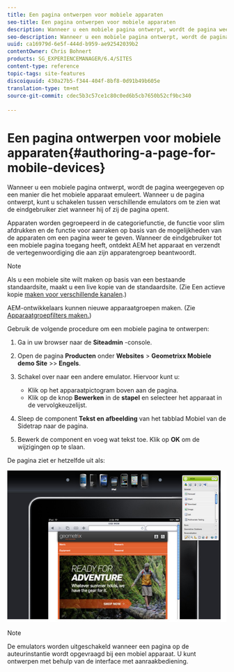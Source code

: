 ```yaml
---
title: Een pagina ontwerpen voor mobiele apparaten
seo-title: Een pagina ontwerpen voor mobiele apparaten
description: Wanneer u een mobiele pagina ontwerpt, wordt de pagina weergegeven op een manier die het mobiele apparaat emuleert. Wanneer u de pagina ontwerpt, kunt u schakelen tussen verschillende emulators om te zien wat de eindgebruiker ziet wanneer hij of zij de pagina opent.
seo-description: Wanneer u een mobiele pagina ontwerpt, wordt de pagina weergegeven op een manier die het mobiele apparaat emuleert. Wanneer u de pagina ontwerpt, kunt u schakelen tussen verschillende emulators om te zien wat de eindgebruiker ziet wanneer hij of zij de pagina opent.
uuid: ca16979d-6e5f-444d-b959-ae92542039b2
contentOwner: Chris Bohnert
products: SG_EXPERIENCEMANAGER/6.4/SITES
content-type: reference
topic-tags: site-features
discoiquuid: 430a27b5-f344-404f-8bf8-0d91b49b605e
translation-type: tm+mt
source-git-commit: cdec5b3c57ce1c80c0ed6b5cb7650b52cf9bc340

---
```



# Een pagina ontwerpen voor mobiele apparaten{#authoring-a-page-for-mobile-devices}

Wanneer u een mobiele pagina ontwerpt, wordt de pagina weergegeven op een manier die het mobiele apparaat emuleert. Wanneer u de pagina ontwerpt, kunt u schakelen tussen verschillende emulators om te zien wat de eindgebruiker ziet wanneer hij of zij de pagina opent.

Apparaten worden gegroepeerd in de categoriefunctie, de functie voor slim afdrukken en de functie voor aanraken op basis van de mogelijkheden van de apparaten om een pagina weer te geven. Wanneer de eindgebruiker tot een mobiele pagina toegang heeft, ontdekt AEM het apparaat en verzendt de vertegenwoordiging die aan zijn apparatengroep beantwoordt.

>[!NOTE]
>
>Als u een mobiele site wilt maken op basis van een bestaande standaardsite, maakt u een live kopie van de standaardsite. (Zie Een actieve kopie [maken voor verschillende kanalen](/help/sites-administering/msm-livecopy.md).)
>
>AEM-ontwikkelaars kunnen nieuwe apparaatgroepen maken. (Zie [Apparaatgroepfilters maken.](/help/sites-developing/groupfilters.md))

Gebruik de volgende procedure om een mobiele pagina te ontwerpen:

1. Ga in uw browser naar de **Siteadmin** -console.
1. Open de pagina **Producten** onder **Websites** > **Geometrixx Mobiele demo Site** >> **Engels**.

1. Schakel over naar een andere emulator. Hiervoor kunt u:

   * Klik op het apparaatpictogram boven aan de pagina.
   * Klik op de knop **Bewerken** in de **stapel** en selecteer het apparaat in de vervolgkeuzelijst.

1. Sleep de component **Tekst en afbeelding** van het tabblad Mobiel van de Sidetrap naar de pagina.
1. Bewerk de component en voeg wat tekst toe. Klik op **OK** om de wijzigingen op te slaan.

De pagina ziet er hetzelfde uit als:

![mobileipademu](assets/mobileipademu.png)

>[!NOTE]
>
>De emulators worden uitgeschakeld wanneer een pagina op de auteurinstantie wordt opgevraagd bij een mobiel apparaat. U kunt ontwerpen met behulp van de interface met aanraakbediening.

